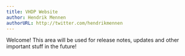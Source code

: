 ```yaml
---
title: VHDP Website
author: Hendrik Mennen
authorURL: http://twitter.com/hendrikmennen
---
```


Welcome! This area will be used for release notes, updates and other important stuff in the future!